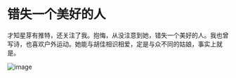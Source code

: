 错失一个美好的人
===
才知星芽有推特，还关注了我。抱悔，从没注意到她，错失一个美好的人。我也曾写诗，也喜欢户外运动。她能与胡佳相识相爱，定是与众不同的姑娘，事实上就是。

![image](https://user-images.githubusercontent.com/98999822/155344392-e3894f05-c9c2-474d-aedc-d3df69078287.png)
